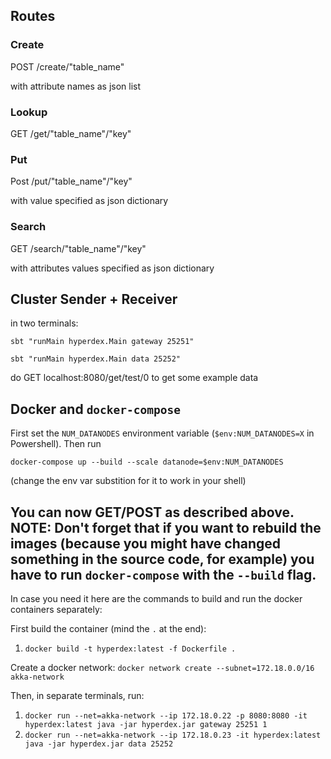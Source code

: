 ## Routes
### Create

POST /create/"table_name"

with attribute names as json list

### Lookup

GET /get/"table_name"/"key"

### Put

Post /put/"table_name"/"key"

with value specified as json dictionary

### Search

GET /search/"table_name"/"key"

with attributes values specified as json dictionary

## Cluster Sender + Receiver
in two terminals:

`sbt "runMain hyperdex.Main gateway 25251"`

`sbt "runMain hyperdex.Main data 25252"`

do GET localhost:8080/get/test/0 to get some example data


## Docker and `docker-compose`
First set the `NUM_DATANODES` environment variable (`$env:NUM_DATANODES=X` in Powershell).
Then run 

`docker-compose up --build --scale datanode=$env:NUM_DATANODES` 

(change the env var substition for it to work in your shell)

You can now GET/POST as described above.
NOTE: Don't forget that if you want to rebuild the images (because you might have changed something in the source code,
for example) you have to run `docker-compose` with the `--build` flag.
---
In case you need it here are the commands to build and run the docker containers separately:

First build the container (mind the `.` at the end):
1. `docker build -t hyperdex:latest -f Dockerfile .`

Create a docker network: `docker network create --subnet=172.18.0.0/16 akka-network`

Then, in separate terminals, run:
1. `docker run --net=akka-network --ip 172.18.0.22 -p 8080:8080 -it hyperdex:latest java -jar hyperdex.jar gateway 25251 1`
2. `docker run --net=akka-network --ip 172.18.0.23 -it hyperdex:latest java -jar hyperdex.jar data 25252`

